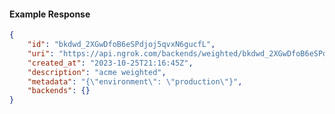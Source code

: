 <!-- Code generated for API Clients. DO NOT EDIT. -->

#### Example Response

```json
{
	"id": "bkdwd_2XGwDfoB6eSPdjoj5qvxN6gucfL",
	"uri": "https://api.ngrok.com/backends/weighted/bkdwd_2XGwDfoB6eSPdjoj5qvxN6gucfL",
	"created_at": "2023-10-25T21:16:45Z",
	"description": "acme weighted",
	"metadata": "{\"environment\": \"production\"}",
	"backends": {}
}
```
